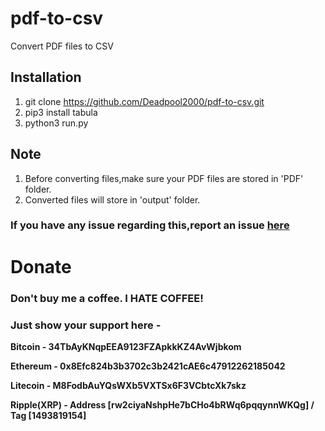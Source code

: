 # pdf-to-csv
Convert PDF files to CSV


## Installation

1. git clone https://github.com/Deadpool2000/pdf-to-csv.git
2. pip3 install tabula
3. python3 run.py

## Note

1. Before converting files,make sure your PDF files are stored in 'PDF' folder.
2. Converted files will store in 'output' folder.


### If you have any issue regarding this,report an issue [here](https://github.com/Deadpool2000/pdf-to-csv/issues)


# Donate


### Don't buy me a coffee. I HATE COFFEE!


### Just show your support here -


**Bitcoin - 34TbAyKNqpEEA9123FZApkkKZ4AvWjbkom**

**Ethereum - 0x8Efc824b3b3702c3b2421cAE6c47912262185042**

**Litecoin -  M8FodbAuYQsWXb5VXTSx6F3VCbtcXk7skz**

**Ripple(XRP) -  Address [rw2ciyaNshpHe7bCHo4bRWq6pqqynnWKQg]  / Tag [1493819154]**
